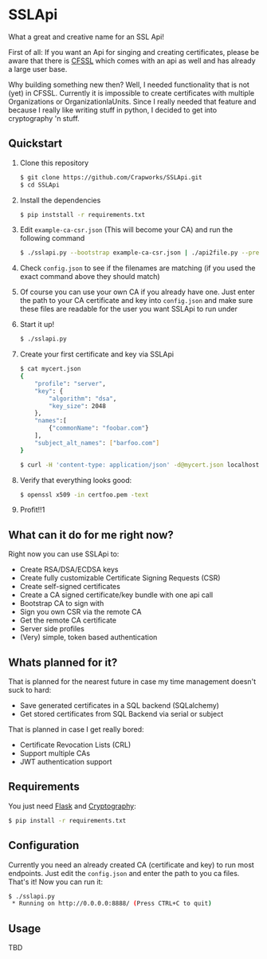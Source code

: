 # SSLApi

What a great and creative name for an SSL Api!

First of all: If you want an Api for singing and creating certificates, please be aware that there is [CFSSL](https://github.com/cloudflare/cfssl) which comes with an api as well and has already a large user base.

Why building something new then? Well, I needed functionality that is not (yet) in CFSSL. Currently it is impossible to create certificates with multiple Organizations or OrganizationlaUnits. Since I really needed that feature and because I really like writing stuff in python, I decided to get into cryptography 'n stuff.

## Quickstart

1. Clone this repository

    ```bash
    $ git clone https://github.com/Crapworks/SSLApi.git
    $ cd SSLApi
    ```

2. Install the dependencies

    ```bash
    $ pip inststall -r requirements.txt
    ```

3. Edit `example-ca-csr.json` (This will become your CA) and run the following command

    ```bash
    $ ./sslapi.py --bootstrap example-ca-csr.json | ./api2file.py --prefix ca
    ```

4. Check `config.json` to see if the filenames are matching (if you used the exact command above they should match)

5. Of course you can use your own CA if you already have one. Just enter the path to your CA certificate and key into `config.json` and make sure these files are readable for the user you want SSLApi to run under

6. Start it up!

    ```bash
    $ ./sslapi.py
    ```

7. Create your first certificate and key via SSLApi

    ```bash
    $ cat mycert.json
    {
        "profile": "server",
        "key": {
            "algorithm": "dsa", 
            "key_size": 2048
        }, 
        "names":[
            {"commonName": "foobar.com"}
        ],
        "subject_alt_names": ["barfoo.com"]
    }

    $ curl -H 'content-type: application/json' -d@mycert.json localhost:8888/v1/x509/cert | ./api2file.py --prefix certfoo
    ```

8. Verify that everything looks good:

    ```bash
    $ openssl x509 -in certfoo.pem -text
    ```

9. Profit!!1

## What can it do for me right now?

Right now you can use SSLApi to:

* Create RSA/DSA/ECDSA keys
* Create fully customizable Certificate Signing Requests (CSR)
* Create self-signed certificates
* Create a CA signed certificate/key bundle with one api call
* Bootstrap CA to sign with
* Sign you own CSR via the remote CA
* Get the remote CA certificate
* Server side profiles
* (Very) simple, token based authentication

## Whats planned for it?

That is planned for the nearest future in case my time management doesn't suck to hard:

* Save generated certificates in a SQL backend (SQLalchemy)
* Get stored certificates from SQL Backend via serial or subject

That is planned in case I get really bored:
* Certificate Revocation Lists (CRL)
* Support multiple CAs
* JWT authentication support

## Requirements

You just need [Flask](http://flask.pocoo.org) and [Cryptography](https://cryptography.io):
```bash
$ pip install -r requirements.txt
```

## Configuration

Currently you need an already created CA (certificate and key) to run most endpoints. Just edit the `config.json` and enter the path to you ca files. That's it! Now you can run it:

```bash
$ ./sslapi.py
 * Running on http://0.0.0.0:8888/ (Press CTRL+C to quit)
```

## Usage

TBD

